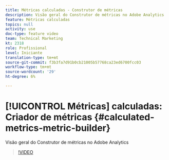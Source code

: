 ```yaml
---
title: Métricas calculadas - Construtor de métricas
description: Visão geral do Construtor de métricas no Adobe Analytics
feature: Métricas calculadas
topics: null
activity: use
doc-type: feature video
team: Technical Marketing
kt: 2318
role: Profissional
level: Iniciante
translation-type: tm+mt
source-git-commit: f3b3fa7d91b0cb21005b57768ca23ed6700fcc03
workflow-type: tm+mt
source-wordcount: '29'
ht-degree: 6%

---
```



# [!UICONTROL Métricas] calculadas: Criador de métricas  {#calculated-metrics-metric-builder}

Visão geral do Construtor de métricas no Adobe Analytics

>[!VIDEO](https://video.tv.adobe.com/v/25411/?quality=12)
